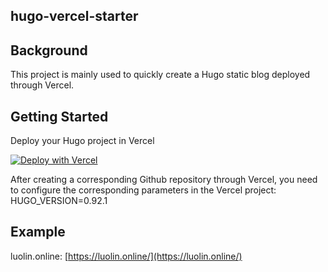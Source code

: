 ## hugo-vercel-starter

## Background

This project is mainly used to quickly create a Hugo static blog deployed through Vercel.

## Getting Started

Deploy your Hugo project in Vercel

[![Deploy with Vercel](https://vercel.com/button)](https://vercel.com/new/clone?repository-url=https%3A%2F%2Fgithub.com%2Fluolin-cn%2Fhugo-vercel-starter&env=HUGO_VERSION&envDescription=HUGO_VERSION%E9%9C%80%E8%A6%81%E8%AE%BE%E7%BD%AE%E4%B8%BA0.92.1)


After creating a corresponding Github repository through Vercel, you need to configure the corresponding parameters in the Vercel project: HUGO_VERSION=0.92.1

## Example

luolin.online: [https://luolin.online/](https://luolin.online/)